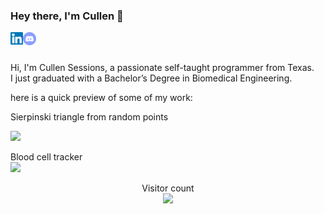 ### Hey there, I'm Cullen 👋
<a href="https://www.linkedin.com/in/cullensessions/">
  <img align="left" alt="Cullen Sessions | LinkedIn" width="20px" src="https://raw.githubusercontent.com/SessionsC/SessionsC/master/assets/linkedin.svg" />
</a>
<a href="https://discord.gg/Xet4x6">
  <img align="left" alt="Cullen Sessions | Discord" width="21px" src="https://raw.githubusercontent.com/SessionsC/SessionsC/master/assets/iconfinder_discord_3069758.png" />
</a>

<br />
<br />

Hi, I'm Cullen Sessions, a passionate self-taught programmer from Texas. 
<br />
I just graduated with a Bachelor’s Degree in Biomedical Engineering.
<br />

here is a quick preview of some of my work:
<br />

Sierpinski triangle from random points
<br />

![](tri_chaos.gif)
<br />

Blood cell tracker
<br />
![](bloodtracker.gif)
<br />

<p align="center"> 
  Visitor count<br>
  <img src="https://profile-counter.glitch.me/SessionsC/count.svg" />
</p>


<!--
**SessionsC/SessionsC** is a ✨ _special_ ✨ repository because its `README.md` (this file) appears on your GitHub profile.

Here are some ideas to get you started:

- 🔭 I’m currently working on ...
- 🌱 I’m currently learning ...
- 👯 I’m looking to collaborate on ...
- 🤔 I’m looking for help with ...
- 💬 Ask me about ...
- 📫 How to reach me: ...
- 😄 Pronouns: ...
- ⚡ Fun fact: ...
-->
